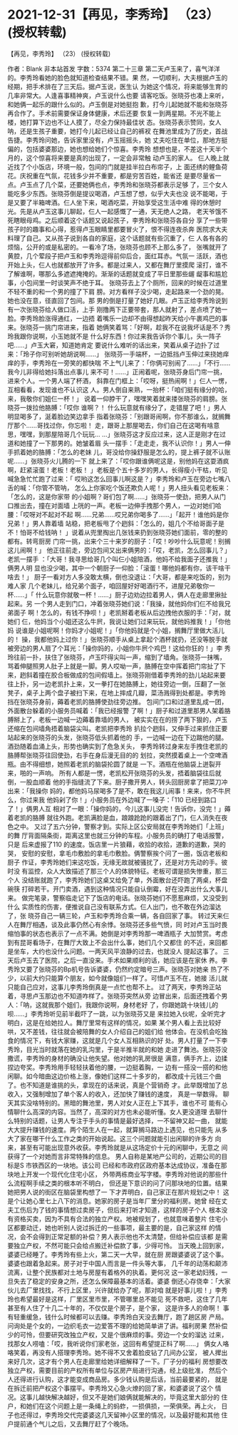 # 2021-12-31【再见，李秀玲】 （23） (授权转载)



【再见，李秀玲】 （23） (授权转载)



作者：Blank 非本站首发 字数：5374
第二十三章
第二天卢玉来了，喜气洋洋的。李秀玲看她的脸色就知道检查结果不错。果 然，一切顺利，大夫根据卢玉的经期，把手术排在了三天后。据卢玉说，医生认 为她这个情况，将来能够生育的几率非常大。人逢喜事精神爽，卢玉说什么也要 请客吃饭。张晓芬也凑上来听，和她俩一起乐的跟什么似的。卢玉倒是对她挺抱 歉，打今儿起她就不能和张晓芬再合作了。手术前需要保证身体健康，术后还要 恢复一到两星期。不光不能上楼，她打算下边也不让人摸了，尽全力保持最佳状 态。张晓芬表示赞同，女人呐，还是生孩子重要，她打今儿起已经让自己的裤衩 在舞池里成为了历史，首战告捷。李秀玲问她，告诉家里没有，卢玉摇摇头，她 丈夫吃住在单位，那地方挺偏的，包括婆婆那边，她也想给她们个惊喜。李秀玲 想想也是，不差这十天半个月的，这个惊喜将来要是真的出现了，一定会非常触 动卢玉的家人。
仨人晚上就近找了个小饭店，环境一般，包间的门就是挂半拉白布帘子，上 面还绣的鲤鱼荷花。庆祝重在气氛，花钱多少并不重要，都是穷苦百姓，能省还 是要尽量省一点。卢玉点了几个菜，还要她俩也点，李秀玲和张晓芬都表示足够 了，三个女人能吃多少东西。张晓芬倒是提议喝酒，卢玉想了想，似乎大夫也没 说不能喝，于是又要了半箱啤酒。仨人坐下来，喝酒吃菜，开始享受这生活中难 得的休憩时光。先是从卢玉这事儿聊起，仨人一起感慨了一通，天无绝人之路， 老天爷饿不死瞎眼母鸡。之后顺着这个话题又说起孩子，李秀玲和张晓芬各自分 享了一些带孩子时的趣事和心得，惹得卢玉眼睛里都要冒火了，恨不得连夜杀奔 医院求大夫料理了自己。又从孩子说到各自的家庭，这个话题就有些沉重了，仨 人各有各的烦恼，公开的或是私密的。一看冷了场，张晓芬也顾不上那么多了， 张嘴就开了黄腔，几个荤段子把卢玉和李秀玲逗得前仰后合，面红耳赤。气氛一 活跃，酒也开始上头，仨人也就都放开了许多。都是过来人，又都在舞厅里摸爬 滚打，谁不了解谁啊，哪那么多遮遮掩掩的。渐渐的话题就变成了平日里那些龌 龊事和尴尬事，小包间里一时谈笑声不绝于耳。
张晓芬去上了个厕所，回来的时候在过道里不轻不重的和一个男的撞了下肩 膀。对方看样子没少喝，走起路来一个劲的晃。她也没在意，径直回了包间。那 男的倒是打量了她好几眼。卢玉正给李秀玲说到有一次张晓芬给人做口活，上手 刚撸两下正要带套，那人就射了，差点喷了她一脸。李秀玲脸涨得通红，一边捂 着嘴乐一边却不由得想起昨天给小午裹鸡巴的事来。张晓芬一挑门帘进来，指着 她俩笑着骂：「好啊，趁我不在说我坏话是不？秀玲我跟你说啊，小玉她就不是 什么好东西！你过来我告诉你个事儿，头一阵子吧……」卢玉大窘，知道她肯定 要说什么难听的话出来，笑着从桌子边扑了过来：「玲子你可别听她胡说啊……」 张晓芬一手端杯，一边抵挡卢玉伸过来挠她痒痒的手，李秀玲在一旁笑的都快喘 不上气儿来了：「你俩可别闹了……」「不行……我今儿非得给她抖落出点事儿 来不可！……」正闹着呢，张晓芬身后门帘一挑，进来个人。一个男人端了杯酒， 斜靠在门框上：「哎呀，挺热闹啊！」仨人一愣，互相看看，发现谁也不认识这 人。男人倒自来熟，一抬杯：「咱们挺有缘分的哈，来，我敬你们姐仨一杯！」 说着一仰脖干了，嘿嘿笑着就来搂张晓芬的肩膀。张晓芬一拨拉他胳膊：「哎你 谁啊？！
什么玩意就有缘分了，走错屋了吧！」男人明显喝多了，涎着脸边笑边拿手 指着张晓芬：「别跟哥闹啊，你不那谁么，就搁舞厅那个……哥找过你，你忘啦！ 走，跟哥上那屋喝去，你们自己在这喝有啥意思，嘿嘿，到那屋陪哥几个玩玩… …」张晓芬这才反应过来，这人正是刚才在过道和她撞了一下那男的。她皱着眉 头一摆手：「走走走，我不认识你！」男人一伸手抓着她的胳膊：「怎么的老妹 儿，哥没给你操舒服是怎么的，提上裤子就不认账呢……」张晓芬火儿腾的一下 就上来了：「哎你跟谁俩呢这是，别他妈在这耍酒疯啊，赶紧滚蛋！老板！老板！
」老板是个五十多岁的男人，长得瘦小干枯，听见喊急急忙忙跑了过来：「 哎哟这怎么回事儿啊这是？」李秀玲和卢玉在旁边七嘴八舌的喊：「你管不管呐， 怎么上你家吃个饭还欺负人呢！」男人扭头看见老板来：「怎么的，这是你家带 的小姐啊？哥们包了啊……」张晓芬一使劲，把男人从门口推出去，撞在对面墙 上咣的一声。老板一边伸手拽那个男人，一边对她们哈腰：「哎呀对不起对不起 啊……兄弟……哎兄弟你喝多了……」「起开！谁他妈是你兄弟！」男人靠着墙 站稳，把老板甩了个趔斜：「怎么的，姐几个不给哥面子是不！怕哥不给钱呐！
」说着从兜里掏出几张钱来扔到张晓芬她们面前，零的整的都有。转弯厨房 门帘一挑，出来个三十来岁的厨子：「哎！吵吵什么玩意呢！别搁这儿闹啊！」 他正往前走，旁边包间又出来俩男的：「哎，老凯，怎么回事儿？」老凯一摆手 ：「大哥！我寻思给哥几个叫仨小姐陪酒，他妈不给我面子还推我！」俩男人明 显也没少喝，其中一个朝厨子一仰脸：「滚蛋！哪他妈都有你，该干啥干啥去！」 厨子一看对方人多没敢太横，倒也没退让：「大哥，都是来吃饭的，别为难人家 几个老妹儿，给兄弟个面子，咱回屋好好喝酒行不，进屋兄弟敬你一杯……」「 什么玩意你就敬一杯！……」厨子边劝边拉着男人，俩人在走廊里揪扯起来。另 一个男人走到门口，冲着张晓芬她们说：「我操，就他妈你们仨不给我兄弟面子 啊！怎么的，有钱不挣呗！」老凯掰着老板从后边拽他衣服的手：「对，就她们 仨，他妈当个小姐还这么牛屄，我说让她们过来玩玩，就他妈推我！」「你他妈 说谁是小姐呢啊！你妈才小姐呢！」「你他妈就是个小姐，搁舞厅里做大活儿的！
操，我都他妈上过你！」张晓芬顺手从桌上拿起个酒杯就扔，还没等脱手就 被旁边的男人扇了个耳光：「操你妈的，小姐你牛屄个鸡巴！这给你狂的！」李 秀玲往前一扑，扶住了张晓芬，卢玉吓得尖叫一声，缩到了墙角。张晓芬一抹嘴， 骂着伸腿照男人肚子上就是一脚。男人哎呦一声，胳膊在空中挥着把门帘扯了下 来，趔斜着撞在胶合板做成的包间假墙上。张晓芬刚借着李秀玲的劲儿站起来要 往上扑，另一边老凯扑上来，又一拳打在她胳膊上，她往旁边一倒，压翻了一张 凳子，桌子上两个盘子被扫下来，在地上摔成几瓣，菜汤溅得到处都是。李秀玲 挡在张晓芬身前，薅着老凯的胳膊使劲往旁边推。
包间门口和过道里乱成一团，外面散台躲着的小服务员喊着：「我已经报警 了啊！」厨子和过道里那男人架着胳膊掰上了，老板一边喊一边薅着靠墙的男人， 被实实在在的捞了两下狠的，卢玉还缩在包间墙角捂着脑袋尖叫。老凯把李秀玲 扒拉个趔斜，又伸手过来抓住正要站起来的张晓芬的头发，张晓芬低头抓着他的 手，一边喊一边在下边踹他的腿。酒劲随着血涌上头，形势也确实到了危急关头， 李秀玲转过身来左手拽住老凯的胳膊帮张晓芬往回使劲，右手在身后漫无目的的 划拉，突然摸着桌上一个空啤酒瓶。由不得细想，她照着老凯的脑袋抡圆了就是 一下。酒瓶在他脑袋上迸裂开来，啪的一声响。
所有人都是一愣，老凯松开张晓芬的头发，捂着脑袋往后就倒，一股血顺着 他的手指缝流了下来。厨子撒开男人，转头回厨房拿了把菜刀冲出来：「我操你 妈的，都他妈马尿喝多了是不，敢在我这儿闹事！来来，你不牛屄么，你过来我 他妈剁了你！」小服务员在外边喊了一嗓子：「110 已经到路口了！」俩男人互 相对了一眼：「操你妈的，今儿这事儿没完！告诉你，没完！」薅着老凯的胳膊 就往外跑。老凯满脸是血，踉踉跄跄的跟着出了门，仨人消失在夜色之中。
又过了五六分钟，警察才到。实际上区公安局就在李秀玲她们「上班」的舞 厅背面隔条街，距离这里也就三分钟的车程。小服务员的确打了电话报警，只是 后来虚报了110 的速度。饭店里一片狼藉，收拾的收拾，道歉的道歉，哭的哭， 安慰的安慰，拿毛巾敷脸的拿毛巾敷脸。俩警察挨个问了一圈，饭店老板和厨子 作证，李秀玲她们来这吃饭，无缘无故就被骚扰了，还是对方先动的手。彼时没 有监控，众人大致描述了那三个人的体貌特征。老板可谓是损失惨重，那三个人 没结账就跑了，李秀玲她们这桌又给免了单，外面散台还吓跑了两桌，杯盘碗筷 打碎若干。开门卖酒，遇到这种情况只能自认倒霉，好在没弄出什么大事儿来。 做完笔录，警察临走记下了饭店的电话。张晓芬她们不愿惹麻烦，又没受到什么 实质性的伤害，便推说自己没有联系方式。仨人出门，也不敢在外边溜达了，张 晓芬自己一辆三轮，卢玉和李秀玲合乘一辆，各自回家了事。
转过天来仨人在舞厅相遇，谈及此事仍然心有余悸。张晓芬还多些气愤，同 时对卢玉当时畏缩怕事的状态也表示了一点不满。她倒是对李秀玲那一啤酒瓶子 大加赞赏。考虑到有昆哥看场子，在舞厅大致上不会出什么事，她们几个又都住 的不近，来回都是坐车，大约也没什么问题。一两天风平浪静的过去，也就没人 提起这事了。
三天后卢玉去了医院，之后一直没来。手术如果顺利的话，她应该是在家休 养。李秀玲又要了张晓芬的Bp机号告诉婆婆，仍然约定暗号三声。张晓芬对她亲 热了不少，以前大约只能算个朋友，如今就像姐们一样了。可惜卢玉不在，她接 活儿就只能自己应对，这事儿李秀玲倒真是一点忙也帮不上。
过了两天，李秀玲正站着，寻思卢玉那边也不知道咋样了。张晓芬突然从旁 边冒出来，后面还拽着个男人：「呐，这就我那个姐们，我跟你说啊，身材老好 了，你跟她跳十块钱儿的呗……」李秀玲听见前半截吓了一跳，以为张晓芬又是 来拉她入伙呢，全听完才明白，这是在给她拉人。舞厅里常有这样的情况，如果 某个男人看上去比较好哄，又不差钱，往往就会被陪舞的女人介绍自己的姐们给 他体会。在没机会吃独食的情况下，有钱大家赚，这就是几个女人互相熟识的好 处。男人打量了一下李秀玲，目光当时就落在她的乳沟里，于是半推半就的和她 走进了舞池。张晓芬没撒谎，李秀玲的身材的确没让他失望。他对她的乳房很是 满意，俩手齐上，边揉捏边夸奖。李秀玲用手轻轻扶着他的腰，一边挺着胸，一 边有一搭没一搭的和他闲聊。如今暗曲这边价格上涨，像她们这样二十多岁的， 都改成十元钱三个曲了。也不知道是谁挑的头，拿现在的话来说，真是个营销奇 才。此举既增加了总收入，又强制增加了单个客人的收入，还加快了赚钱的速度， 真是一举数得。
聊天其实没啥特别的。黑暗的舞池里，男人对女人正在上下其手，谁也不可 能有心情聊什么高深的内容。当然了，高深的对方也未必能听懂。女人更没道理 去聊什么特别的话题，让男人专注于手头的事情是最好选择，一不留神又起一曲， 就能大大提升赚钱的速度。两个陌生人在一起，就算搁马路边上遇见，也只能先 从多大了家在哪干什么工作之类的开始说起。这三个问题就能引出闲聊的许多方 向来，甚至有可能出现意外收获。李秀玲就是从这场定价十元的闲聊中，无意之 间获得了一个对她而言非常特殊的信息。
男人自称是某地产公司的，近期公司的目标是S 市铁西区的一块地。该公司 已经和市政府区政府基本达成协议，准备在那块地上开发一个现代化住宅小区， 外带两栋商业写字楼。李秀玲对他说的那些什么流程啊手续之类的根本听不明白， 但还是下意识的问了问那块地的位置。结果她把男人说的街区在脑袋里构想了一 下才弄明白，自己家正在那片规划之中！
这是个让她心里七上八下的消息。她家的房子是当年厂里分的福利房。她曾 经在丈夫工伤后为了钱的事情想过卖房子，但后来打听才知道，这样的房子个人 根本没有资格买卖，因为不具有合法的独立产权。地被规划了，也就意味着整片 住宅小区都要动迁，她也听别人说过拆迁的一些事项，最主要的是，自己家这样 的情况，会不会得到正常足额的补偿？男人表示他也不太清楚，但给补偿应该都 是需要独立产权，不然可能只会给点搬迁补偿款了事，少得可怜。
当天晚上回到家，婆婆已经睡了。李秀玲有些上火，第二天一大早，就在厨 房跟婆婆说了这个事。婆婆也跟着急起来。房子对于中国人而言是一件头等大事， 几千年的动荡和颠沛流离，让整个民族都对土地与房屋有着格外的执着。更何况 这一家老幼妇残，一旦失去了稳定的安身之所，还怎么保障最基本的活着。婆婆 倒还心存侥幸：「大家伙儿去厂里找找，不行上区里，兴许就给办了呢，那对咱 就是好事儿啦！」李秀玲也希望最好是这样，厂里区里市里，不管哪里总不能见 死不救吧，这住了几年甚至有人住了十几二十年的，不仅仅是个房子，是个家， 这是许多人的命啊！
事有轻重缓急，钱什么时候都可以去赚。李秀玲白天没去舞厅，跑了趟区房 产局。问询处是个女的，一边织毛衣一边爱答不理的给她简单讲了讲。福利房果 然补偿少的可怜，但要研究改独立产权，又是个很麻烦的事。旁边一个女的溜达 过来，找那女人唠嗑：「哎，我听说你们家老张，这回有希望提正科了啊……」 俩女人咯咯笑着，再没有人搭理李秀玲。她不得不又舍着脸皮钻了几间办公室， 被人撵出来好几次，这才有个男人在走廊里给她详细解释了一下。厂子分的福利 房想要改独立产权，需要目前的产权所有单位与区房产局进行沟通，经上级批准， 然后个人还得进行认购，这才能变成商品房。多少钱认购是后话，当前最要紧的， 就是在拆迁前把产权这个事摆平。李秀玲又心急火燎的回了家，和婆婆说了这个 情况。这事儿越快解决越好，但又不是她们娘俩就能解决的，毕竟这里大部分的 住户，和她们在这个问题上是一条绳上的蚂蚱，一损俱损，一荣俱荣。再上火， 日子也还得过，李秀玲交代完婆婆这几天留神小区里的情况，以及最好能和其他 住户提前通个气儿之后，又去舞厅赶了个晚场。




